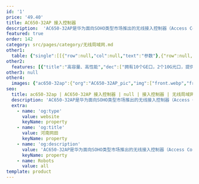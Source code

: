 ```yaml
---
id: '1'
price: '49.40'
title: AC650-32AP 接入控制器
description:  'AC650-32AP是华为面向SOHO类型市场推出的无线接入控制器（Access Controller），最大可管理32个SOHO款型AP和1024个接入用户，转发能力10Gbps。配合华为全系列802.11n/802.11ac/802.11ax无线接入点，可组建小型园区网络、小企业办公网络、热点覆盖等无线网络应用环境。'
featured: true
order: 142
category: src/pages/category/无线局域网.md
other1: 
  table: {"single":[[{"row":null,"col":null,"text":"参数"},{"row":null,"col":null,"text":"AC650-32AP"}],[{"row":null,"col":null,"text":"端口"},{"row":null,"col":null,"text":"10 x GE + 2 x 10 GE"}],[{"row":null,"col":null,"text":"电源"},{"row":null,"col":null,"text":"AC/DC电源适配器"}],[{"row":null,"col":null,"text":"转发能力"},{"row":null,"col":null,"text":"10Gbps"}],[{"row":null,"col":null,"text":"最大可管理AP的数量"},{"row":null,"col":null,"text":"32"}],[{"row":null,"col":null,"text":"无线用户接入能力"},{"row":null,"col":null,"text":"1024"}],[{"row":null,"col":null,"text":"AP与AC间组网方式"},{"row":null,"col":null,"text":"支持L2/L3层网络拓扑"}],[{"row":null,"col":null,"text":"转发模式"},{"row":null,"col":null,"text":"支持直接转发/隧道转发"}],[{"row":null,"col":null,"text":"AC冗余备份"},{"row":null,"col":null,"text":"支持1+1热备/N+1备份方式"}],[{"row":null,"col":null,"text":"无线协议"},{"row":null,"col":null,"text":"802.11 a/b/g/n/ac/ac wave2/ax"}]]}
other2:
  features: [{"title":"高容量、高性能","dec":["拥有10个GE口，2个10G光口，提供10Gbps的转发能力，可管理32个AP，接入1024个无线终端；"]},{"title":"使用灵活","dec":["灵活的数据转发方式，支持直接转发、隧道转发；\n灵活的用户权限控制，提供基于用户和角色的访问控制策略控制能力；"]},{"title":"网络运维方式丰富","dec":["丰富的网络运维方式，可通过网管eSight、WEB网管、命令行（CLI）进行维护。"]}]
other3: null
other4:
  images: {"ac650-32ap":{"org":"AC650-32AP_pic","img":["front.webp","front_left.webp","front_right.webp","front_top.webp","left.webp","rear.webp","rear_left.webp","rear_right.webp","rear_top.webp","right.webp"]}}
seo:
  title: ac650-32ap | AC650-32AP 接入控制器 | null | 接入控制器 | 无线局域网 | 企业网络
  description: 'AC650-32AP是华为面向SOHO类型市场推出的无线接入控制器（Access Controller），最大可管理32个SOHO款型AP和1024个接入用户，转发能力10Gbps。配合华为全系列802.11n/802.11ac/802.11ax无线接入点，可组建小型园区网络、小企业办公网络、热点覆盖等无线网络应用环境。'
  extra:
    - name: 'og:type'
      value: website
      keyName: property
    - name: 'og:title'
      value: 河南网田
      keyName: property
    - name: 'og:description'
      value: 'AC650-32AP是华为面向SOHO类型市场推出的无线接入控制器（Access Controller），最大可管理32个SOHO款型AP和1024个接入用户，转发能力10Gbps。配合华为全系列802.11n/802.11ac/802.11ax无线接入点，可组建小型园区网络、小企业办公网络、热点覆盖等无线网络应用环境。'
      keyName: property
    - name: Robots
      value: all
template: product
---
```

